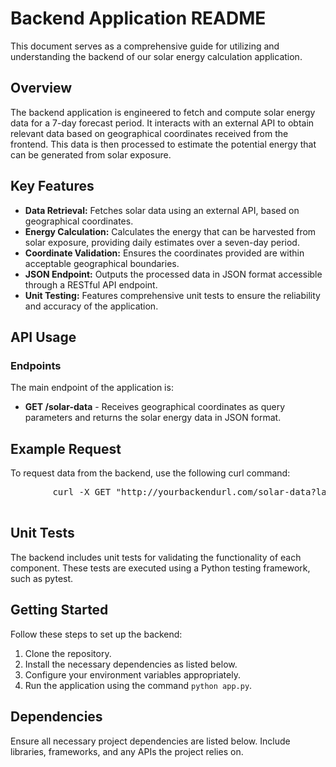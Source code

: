 <!DOCTYPE html>
<html lang="en">
<head>
    <meta charset="UTF-8">
    <meta name="viewport" content="width=device-width, initial-scale=1.0">
</head>
<body>
    <h1>Backend Application README</h1>
    <p>This document serves as a comprehensive guide for utilizing and understanding the backend of our solar energy calculation application.</p>
    <h2>Overview</h2>
    <p>The backend application is engineered to fetch and compute solar energy data for a 7-day forecast period. It interacts with an external API to obtain relevant data based on geographical coordinates received from the frontend. This data is then processed to estimate the potential energy that can be generated from solar exposure.</p>
    <h2>Key Features</h2>
    <ul>
        <li><strong>Data Retrieval:</strong> Fetches solar data using an external API, based on geographical coordinates.</li>
        <li><strong>Energy Calculation:</strong> Calculates the energy that can be harvested from solar exposure, providing daily estimates over a seven-day period.</li>
        <li><strong>Coordinate Validation:</strong> Ensures the coordinates provided are within acceptable geographical boundaries.</li>
        <li><strong>JSON Endpoint:</strong> Outputs the processed data in JSON format accessible through a RESTful API endpoint.</li>
        <li><strong>Unit Testing:</strong> Features comprehensive unit tests to ensure the reliability and accuracy of the application.</li>
    </ul>
    <h2>API Usage</h2>
    <h3>Endpoints</h3>
    <p>The main endpoint of the application is:</p>
    <ul>
        <li><strong>GET /solar-data</strong> - Receives geographical coordinates as query parameters and returns the solar energy data in JSON format.</li>
    </ul>
    <h2>Example Request</h2>
    <p>To request data from the backend, use the following curl command:</p>
    <pre>
        curl -X GET "http://yourbackendurl.com/solar-data?lat=52.5200&lon=13.4050"
    </pre>
    <h2>Unit Tests</h2>
    <p>The backend includes unit tests for validating the functionality of each component. These tests are executed using a Python testing framework, such as pytest.</p>
    <h2>Getting Started</h2>
    <p>Follow these steps to set up the backend:</p>
    <ol>
        <li>Clone the repository.</li>
        <li>Install the necessary dependencies as listed below.</li>
        <li>Configure your environment variables appropriately.</li>
        <li>Run the application using the command <code>python app.py</code>.</li>
    </ol>
    <h2>Dependencies</h2>
    <p>Ensure all necessary project dependencies are listed below. Include libraries, frameworks, and any APIs the project relies on.</p>
</body>
</html>
